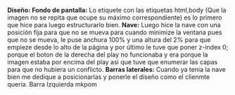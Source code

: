 **Diseño:**
**Fondo de pantalla:**
Lo etiquete con las etiquetas html,body (Que la imagen no se repita que ocupe su máximo correspondiente) es lo primero que hice para luego estructurarlo bien. 
**Nave:**
Luego hice la nave con una posición fija para que no se mueva para cuando minimize la ventana pues que no se mueva, le puse anchura 100% y una altura del 2% para que empieze desde lo alto de la página y por último le tuve que poner z-index 0; porque el boton de la derecha del play no funcionaba y era porque la imagen estaba por encima del play asi que tuve que enumerar las capas para que no hubiera un conflicto.
**Barras laterales:**
Cuando ya tenia la nave bien me dedique a posicionarlas y ponerle el diseño como el clienmte queria.
  Barra Izquierda
mkpom
